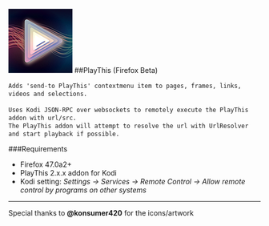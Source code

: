 ![PlayThis](https://raw.githubusercontent.com/anxdpanic/PlayThis-Extension/chrome/images/icon_128.png)
##PlayThis (Firefox Beta)
```
Adds 'send-to PlayThis' contextmenu item to pages, frames, links, videos and selections.

Uses Kodi JSON-RPC over websockets to remotely execute the PlayThis addon with url/src.
The PlayThis addon will attempt to resolve the url with UrlResolver and start playback if possible.
```
###Requirements
- Firefox 47.0a2+
- PlayThis 2.x.x addon for Kodi
- Kodi setting: _Settings -> Services -> Remote Control -> Allow remote control by programs on other systems_

---

Special thanks to **@konsumer420** for the icons/artwork
